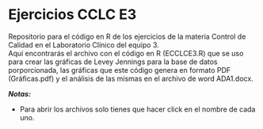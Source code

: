 # Ejercicios CCLC E3
Repositorio para el código en R de los ejercicios de la materia Control de Calidad en el Laboratorio Clínico del equipo 3.   
Aquí encontrarás el archivo con el código en R (ECCLCE3.R) que se uso para crear las gráficas de Levey Jennings para la base de datos porporcionada, las gráficas
que este código genera en formato PDF (Gráficas.pdf) y el análisis de las mismas en el archivo de word ADA1.docx.

***Notas:***
+ Para abrir los archivos solo tienes que hacer click en el nombre de cada uno.
